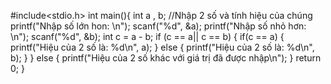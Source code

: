 #include<stdio.h>
int main(){
    int a , b;
//Nhập 2 số và tính hiệu của chúng
    printf("Nhập số lớn hon: \n");
    scanf("%d", &a);
    printf("Nhập số nhỏ hơn: \n");
    scanf("%d", &b);
    int c = a - b;
    if (c == a|| c == b)
    {
        if(c == a)
        {
            printf("Hiệu của 2 số là: %d\n", a);
        }
        else
        {
            printf("Hiệu của 2 số là: %d\n", b);
        }
    }
    else
    {
        printf("Hiệu của 2 số khác với giá trị đã được nhập\n");
    }
    return 0;
}
